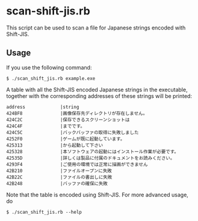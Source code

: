 
# scan-shift-jis.rb
This script can be used to scan a file for Japanese strings encoded with Shift-JIS. 

## Usage

If you use the following command:

    $ ./scan_shift_jis.rb example.exe

A table with all the Shift-JIS encoded Japanese strings in the executable, together with the corresponding addresses of these strings will be printed:

```
address             |string
424BF8              |画像保存先ディレクトリが存在しません。
424C2C              |保存できるスクリーンショットは
424C4F              |までです。
424C5C              |バックバッファの取得に失敗しました
4252F0              |ゲームが既に起動しています。
425313              |から起動して下さい
425328              |本ソフトウェアの起動にはインストール作業が必要です。
42535D              |詳しくは製品に付属のドキュメントをお読みください。
4293F4              |ご使用の環境では正常に描画ができません
42B210              |ファイルオープンに失敗
42B22C              |ファイルの書出しに失敗
42B248              |バッファの確保に失敗
```

Note that the table is encoded using Shift-JIS. 
For more advanced usage, do

    $ ./scan_shift_jis.rb --help
